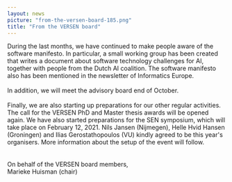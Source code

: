 ```yaml
---
layout: news
picture: "from-the-versen-board-185.png"
title: "From the VERSEN board"
---
```


<p>
<style type="text/css"><!--td {border: 1px solid #ccc;}br {mso-data-placement:same-cell;}-->
</style>
During the last months, we have continued to make people aware of the software manifesto. In particular, a small working group has been created that writes a document about software technology challenges for AI, together with people from the Dutch AI coalition. The software manifesto also has been mentioned in the newsletter of Informatics Europe.<br />
<br />
In addition, we will meet the advisory board end of October.<br />
<br />
Finally, we are also starting up preparations for our other regular activities. The call for the VERSEN PhD and Master thesis awards will be opened again. We have also started preparations for the SEN symposium, which will take place on February 12, 2021. Nils Jansen (Nijmegen), Helle Hvid Hansen (Groningen) and Ilias Gerostathopoulos (VU) kindly agreed to be this year&#39;s organisers. More information about the setup of the event will follow.<br />
<br />
<br />
On behalf of the VERSEN board members,<br />
Marieke Huisman (chair)</p>

		
